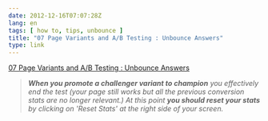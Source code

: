 ```yaml
---
date: 2012-12-16T07:07:28Z
lang: en
tags: [ how to, tips, unbounce ]
title: "07 Page Variants and A/B Testing : Unbounce Answers"
type: link
---
```


[07 Page Variants and A/B Testing : Unbounce
Answers](http://support.unbounce.com/entries/342859-07-page-variants-and-a-b-testing)

> ***When you promote a challenger variant to champion** you effectively
> end the test (your page still works but all the previous conversion
> stats are no longer relevant.) At this point **you should reset your
> stats** by clicking on 'Reset Stats' at the right side of your
> screen.*

